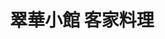 ---
title: "翠華小館 客家料理"
description: "翠華小館 客家料理"
layout: shop
keywords:
  - 美食競賽
  - 台灣美食
  - 美食精選
datePublished: "2025-06-30"
dateModified: "2025-07-03"
city: "台東縣"
district: "池上鄉"
address: "台東縣池上鄉中山路237號"
phone: "089863487"
geo: "23.125247816251342, 121.21940281524563"
google_map: "https://maps.app.goo.gl/rY6rAEqsSkWJNnf28"
footinder: "https://footinder.com.tw/%E5%8F%B0%E6%9D%B1%E7%B8%A3%E6%B1%A0%E4%B8%8A%E9%84%89/77682/"
official: "https://www.facebook.com/meihakkafood/"
award:
  - name: "500盤"
    year: "2024"
    entries:
      - dishes:
          - "白斬雞"

---